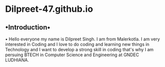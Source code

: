 # Dilpreet-47.github.io

## •Introduction• ##

• Hello everyone my name is Dilpreet Singh. I am from Malerkotla. I am very interested in Coding and I love to do coding and learning new things in Technology and I want to develop a strong skill in coding that's why I am persuing BTECH in Computer Science and Engineering at GNDEC LUDHIANA. 
